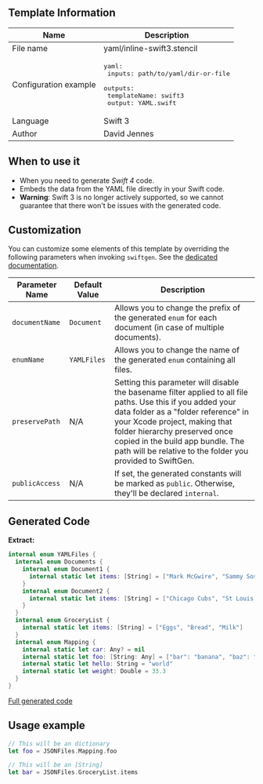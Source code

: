 ## Template Information

| Name      | Description       |
| --------- | ----------------- |
| File name | yaml/inline-swift3.stencil |
| Configuration example | <pre>yaml:<br />  inputs: path/to/yaml/dir-or-file<br />  outputs:<br />    templateName: swift3<br />    output: YAML.swift</pre> |
| Language | Swift 3 |
| Author | David Jennes |

## When to use it

- When you need to generate *Swift 4* code.
- Embeds the data from the YAML file directly in your Swift code.
- **Warning**: Swift 3 is no longer actively supported, so we cannot guarantee that there won't be issues with the generated code.

## Customization

You can customize some elements of this template by overriding the following parameters when invoking `swiftgen`. See the [dedicated documentation](../../ConfigFile.md).

| Parameter Name | Default Value | Description |
| -------------- | ------------- | ----------- |
| `documentName` | `Document` | Allows you to change the prefix of the generated `enum` for each document (in case of multiple documents). |
| `enumName` | `YAMLFiles` | Allows you to change the name of the generated `enum` containing all files. |
| `preservePath` | N/A | Setting this parameter will disable the basename filter applied to all file paths. Use this if you added your data folder as a "folder reference" in your Xcode project, making that folder hierarchy preserved once copied in the build app bundle. The path will be relative to the folder you provided to SwiftGen. |
| `publicAccess` | N/A | If set, the generated constants will be marked as `public`. Otherwise, they'll be declared `internal`. |

## Generated Code

**Extract:**

```swift
internal enum YAMLFiles {
  internal enum Documents {
    internal enum Document1 {
      internal static let items: [String] = ["Mark McGwire", "Sammy Sosa", "Ken Griffey"]
    }
    internal enum Document2 {
      internal static let items: [String] = ["Chicago Cubs", "St Louis Cardinals"]
    }
  }
  internal enum GroceryList {
    internal static let items: [String] = ["Eggs", "Bread", "Milk"]
  }
  internal enum Mapping {
    internal static let car: Any? = nil
    internal static let foo: [String: Any] = ["bar": "banana", "baz": "orange"]
    internal static let hello: String = "world"
    internal static let weight: Double = 33.3
  }
}
```

[Full generated code](../../../Tests/Fixtures/Generated/YAML/inline-swift3/all.swift)

## Usage example

```swift
// This will be an dictionary
let foo = JSONFiles.Mapping.foo

// This will be an [String]
let bar = JSONFiles.GroceryList.items
```
